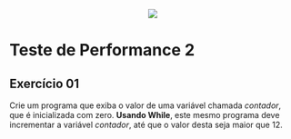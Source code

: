 <p align="center">
	<img src="https://www.infnet.edu.br/infnet/wp-content/themes/infnet.homepage//assets/img/LogoInfnetRodape.png"/>
</p>

# Teste de Performance 2

## Exercício 01

Crie um programa que exiba o valor de uma variável chamada _contador_, que é inicializada com zero. **Usando While**, este mesmo programa deve incrementar a variável _contador_, até que o valor desta seja maior que 12.
